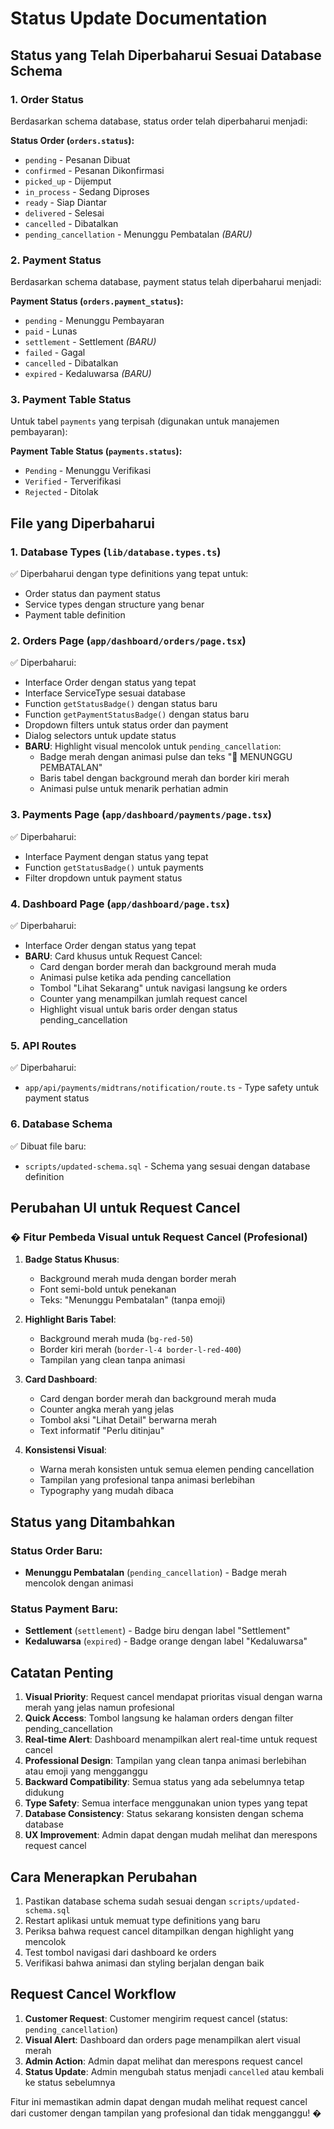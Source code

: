 # Status Update Documentation

## Status yang Telah Diperbaharui Sesuai Database Schema

### 1. Order Status
Berdasarkan schema database, status order telah diperbaharui menjadi:

**Status Order (`orders.status`):**
- `pending` - Pesanan Dibuat
- `confirmed` - Pesanan Dikonfirmasi  
- `picked_up` - Dijemput
- `in_process` - Sedang Diproses
- `ready` - Siap Diantar
- `delivered` - Selesai
- `cancelled` - Dibatalkan
- `pending_cancellation` - Menunggu Pembatalan *(BARU)*

### 2. Payment Status
Berdasarkan schema database, payment status telah diperbaharui menjadi:

**Payment Status (`orders.payment_status`):**
- `pending` - Menunggu Pembayaran
- `paid` - Lunas
- `settlement` - Settlement *(BARU)*
- `failed` - Gagal
- `cancelled` - Dibatalkan
- `expired` - Kedaluwarsa *(BARU)*

### 3. Payment Table Status
Untuk tabel `payments` yang terpisah (digunakan untuk manajemen pembayaran):

**Payment Table Status (`payments.status`):**
- `Pending` - Menunggu Verifikasi
- `Verified` - Terverifikasi
- `Rejected` - Ditolak

## File yang Diperbaharui

### 1. Database Types (`lib/database.types.ts`)
✅ Diperbaharui dengan type definitions yang tepat untuk:
- Order status dan payment status
- Service types dengan structure yang benar
- Payment table definition

### 2. Orders Page (`app/dashboard/orders/page.tsx`)
✅ Diperbaharui:
- Interface Order dengan status yang tepat
- Interface ServiceType sesuai database
- Function `getStatusBadge()` dengan status baru
- Function `getPaymentStatusBadge()` dengan status baru
- Dropdown filters untuk status order dan payment
- Dialog selectors untuk update status
- **BARU**: Highlight visual mencolok untuk `pending_cancellation`:
  - Badge merah dengan animasi pulse dan teks "🚨 MENUNGGU PEMBATALAN"
  - Baris tabel dengan background merah dan border kiri merah
  - Animasi pulse untuk menarik perhatian admin

### 3. Payments Page (`app/dashboard/payments/page.tsx`)
✅ Diperbaharui:
- Interface Payment dengan status yang tepat
- Function `getStatusBadge()` untuk payments
- Filter dropdown untuk payment status

### 4. Dashboard Page (`app/dashboard/page.tsx`)
✅ Diperbaharui:
- Interface Order dengan status yang tepat
- **BARU**: Card khusus untuk Request Cancel:
  - Card dengan border merah dan background merah muda
  - Animasi pulse ketika ada pending cancellation
  - Tombol "Lihat Sekarang" untuk navigasi langsung ke orders
  - Counter yang menampilkan jumlah request cancel
  - Highlight visual untuk baris order dengan status pending_cancellation

### 5. API Routes
✅ Diperbaharui:
- `app/api/payments/midtrans/notification/route.ts` - Type safety untuk payment status

### 6. Database Schema
✅ Dibuat file baru:
- `scripts/updated-schema.sql` - Schema yang sesuai dengan database definition

## Perubahan UI untuk Request Cancel

### � Fitur Pembeda Visual untuk Request Cancel (Profesional)

1. **Badge Status Khusus**:
   - Background merah muda dengan border merah
   - Font semi-bold untuk penekanan
   - Teks: "Menunggu Pembatalan" (tanpa emoji)

2. **Highlight Baris Tabel**:
   - Background merah muda (`bg-red-50`)
   - Border kiri merah (`border-l-4 border-l-red-400`)
   - Tampilan yang clean tanpa animasi

3. **Card Dashboard**:
   - Card dengan border merah dan background merah muda
   - Counter angka merah yang jelas
   - Tombol aksi "Lihat Detail" berwarna merah
   - Text informatif "Perlu ditinjau"

4. **Konsistensi Visual**:
   - Warna merah konsisten untuk semua elemen pending cancellation
   - Tampilan yang profesional tanpa animasi berlebihan
   - Typography yang mudah dibaca

## Status yang Ditambahkan

### Status Order Baru:
- **Menunggu Pembatalan** (`pending_cancellation`) - Badge merah mencolok dengan animasi

### Status Payment Baru:
- **Settlement** (`settlement`) - Badge biru dengan label "Settlement"
- **Kedaluwarsa** (`expired`) - Badge orange dengan label "Kedaluwarsa"

## Catatan Penting

1. **Visual Priority**: Request cancel mendapat prioritas visual dengan warna merah yang jelas namun profesional
2. **Quick Access**: Tombol langsung ke halaman orders dengan filter pending_cancellation
3. **Real-time Alert**: Dashboard menampilkan alert real-time untuk request cancel
4. **Professional Design**: Tampilan yang clean tanpa animasi berlebihan atau emoji yang mengganggu
5. **Backward Compatibility**: Semua status yang ada sebelumnya tetap didukung
6. **Type Safety**: Semua interface menggunakan union types yang tepat
7. **Database Consistency**: Status sekarang konsisten dengan schema database
8. **UX Improvement**: Admin dapat dengan mudah melihat dan merespons request cancel

## Cara Menerapkan Perubahan

1. Pastikan database schema sudah sesuai dengan `scripts/updated-schema.sql`
2. Restart aplikasi untuk memuat type definitions yang baru
3. Periksa bahwa request cancel ditampilkan dengan highlight yang mencolok
4. Test tombol navigasi dari dashboard ke orders
5. Verifikasi bahwa animasi dan styling berjalan dengan baik

## Request Cancel Workflow

1. **Customer Request**: Customer mengirim request cancel (status: `pending_cancellation`)
2. **Visual Alert**: Dashboard dan orders page menampilkan alert visual merah
3. **Admin Action**: Admin dapat melihat dan merespons request cancel
4. **Status Update**: Admin mengubah status menjadi `cancelled` atau kembali ke status sebelumnya

Fitur ini memastikan admin dapat dengan mudah melihat request cancel dari customer dengan tampilan yang profesional dan tidak mengganggu! �
